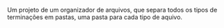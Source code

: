 Um projeto de um organizador de arquivos, que separa todos os tipos de terminações em pastas, uma pasta para cada tipo de aquivo.

